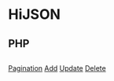 <h1>HiJSON</h1>
<section class="page-header">
  <h2 class="project-name">PHP</h2>
  <h2 class="project-tagline"></h2>
  <a href="https://github.com/hazar-istanbul/HiJSON" class="btn">Pagination</a>
  <a href="https://github.com/hazar-istanbul/HiJSON" class="btn">Add</a>
  <a href="https://github.com/hazar-istanbul/HiJSON" class="btn">Update</a>
  <a href="https://github.com/hazar-istanbul/HiJSON" class="btn">Delete</a>
</section>
